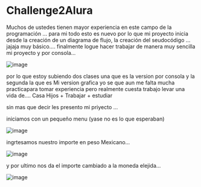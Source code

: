 # Challenge2Alura

Muchos de ustedes tienen mayor experiencia en este campo de la programación ... para mi todo esto es nuevo por lo que mi proyecto inicia desde la creación de un diagrama de flujo, la creación del seudocódigo ... jajaja muy básico.... finalmente logue hacer trabajar de manera muy sencilla mi proyecto y por consola...

![image](https://github.com/zashj/Challenge2Alura/assets/41695358/769ff2eb-5a11-403b-9c67-47f369b94644)

por lo que estoy subiendo dos clases una que es la version por consola y la segunda la que es Mi version grafica yo se que aun me falta mucha practicapara tomar experiencia pero realmente cuesta trabajo levar una vida de.... Casa Hijos +  Trabajar + estudiar 

sin mas que decir les presento mi priyecto ... 

iniciamos con un pequeño menu (yase no es lo que esperaban)    



![image](https://github.com/zashj/Challenge2Alura/assets/41695358/5c583019-efe0-4516-8d40-dd7f3aad2a63)


ingrtesamos nuestro importe en peso Mexicano...


![image](https://github.com/zashj/Challenge2Alura/assets/41695358/6294e314-2f87-4793-acc3-336cfedfef1d)

y por ultimo nos da el importe cambiado a la moneda elejida... 


![image](https://github.com/zashj/Challenge2Alura/assets/41695358/7422d004-6240-49f6-b5c6-d88da2f4c32a)
